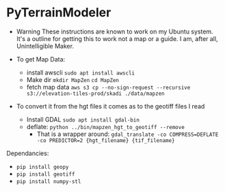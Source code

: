 # PyTerrainModeler

* Warning
  These instructions are known to work on my Ubuntu system.  It's a outline for getting this to work
  not a map or a guide. I am, after all, Unintelligible Maker.

* To get Map Data:
  - install awscli
    `sudo apt install awscli`
  - Make dir
    `mkdir MapZen`
    `cd MapZen`
  - fetch map data
    `aws s3 cp --no-sign-request --recursive s3://elevation-tiles-prod/skadi ./data/mapzen`
* To convert it from the hgt files it comes as to the geotiff files I read  
  - Install GDAL
    `sudo apt install gdal-bin`
  - deflate:
    `python ../bin/mapzen_hgt_to_geotiff --remove`
    - That is a wrapper around:
      `gdal_translate -co COMPRESS=DEFLATE -co PREDICTOR=2 {hgt_filename} {tif_filename}`

Dependancies:
- `pip install geopy`
- `pip install geotiff`
- `pip install numpy-stl`


